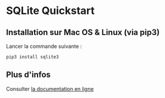 # SQLite Quickstart 

## Installation sur Mac OS & Linux (via pip3) 
Lancer la commande suivante : 
```
pip3 install sqlite3
```

## Plus d'infos 
Consulter [la documentation en ligne](https://www.sqlite.org/docs.html)
